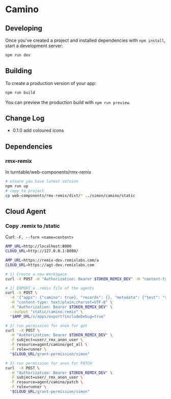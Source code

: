 # Camino

## Developing

Once you've created a project and installed dependencies with `npm install`, start a development server:

```bash
npm run dev
```

## Building

To create a production version of your app:

```bash
npm run build
```

You can preview the production build with `npm run preview`.

## Change Log

-   0.1.0 add coloured icons

## Dependencies

### rmx-remix

In turntable/web-components/rmx-remix

```sh
# ensure you have latest version
npm run up
# copy to project
cp web-components/rmx-remix/dist/* ../simon/camino/static
```

## Cloud Agent

### Copy .remix to /static

Curl: `-F, --form <name=content>`

```sh
AMP_URL=http://localhost:8000
CLOUD_URL=http://127.0.0.1:8080/

AMP_URL=https://remix-dev.remixlabs.com/a
CLOUD_URL=https://agt-dev.remixlabs.com

# 1) Create a new WorkSpace
curl -X POST -H "Authorization: Bearer $TOKEN_REMIX_DEV" -H "content-type: application/json" -d '{"name":"sh-camino"}' "$CLOUD_URL/ws"

# 1) EXPORT a .remix file of the agents
curl -X POST \
  -d '{"apps": {"camino": true}, "records": {}, "metadata": {"test": "simon"}}' \
  -H "content-type: text/plain;charset=UTF-8" \
  -H "Authorization: Bearer $TOKEN_REMIX_DEV" \
  --output "static/camino.remix" \
  "$AMP_URL/x/apps/export?includeDebug=true"

# 2) run permission for anon for get
curl  -X POST \
  -H "Authorization: Bearer $TOKEN_REMIX_DEV" \
  -F subject=user/_rmx_anon_user \
  -F resource=agent/camino/get_all \
  -F role=runner \
  "$CLOUD_URL/grant-permission/simon"

# 3) run permission for anon for PATCH
curl  -X POST \
  -H "Authorization: Bearer $TOKEN_REMIX_DEV" \
  -F subject=user/_rmx_anon_user \
  -F resource=agent/camino/patch \
  -F role=runner \
  "$CLOUD_URL/grant-permission/simon"
```
